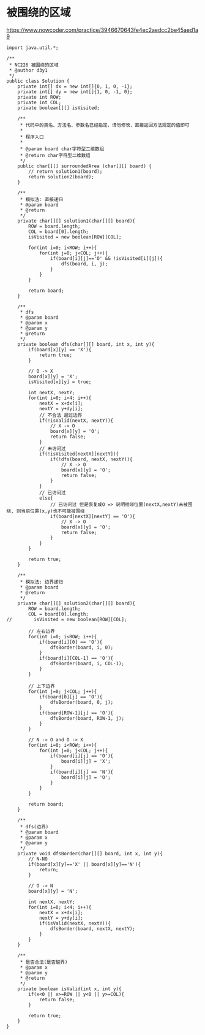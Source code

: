 # 被围绕的区域
https://www.nowcoder.com/practice/3946670643fe4ec2aedcc2be45aed1a9

    import java.util.*;
    
    /**
     * NC226 被围绕的区域
     * @author d3y1
     */
    public class Solution {
        private int[] dx = new int[]{0, 1, 0, -1};
        private int[] dy = new int[]{1, 0, -1, 0};
        private int ROW;
        private int COL;
        private boolean[][] isVisited;
    
        /**
         * 代码中的类名、方法名、参数名已经指定，请勿修改，直接返回方法规定的值即可
         *
         * 程序入口
         *
         * @param board char字符型二维数组
         * @return char字符型二维数组
         */
        public char[][] surroundedArea (char[][] board) {
            // return solution1(board);
            return solution2(board);
        }
    
        /**
         * 模拟法: 直接递归
         * @param board
         * @return
         */
        private char[][] solution1(char[][] board){
            ROW = board.length;
            COL = board[0].length;
            isVisited = new boolean[ROW][COL];
    
            for(int i=0; i<ROW; i++){
                for(int j=0; j<COL; j++){
                    if(board[i][j]=='O' && !isVisited[i][j]){
                        dfs(board, i, j);
                    }
                }
            }
    
            return board;
        }
    
        /**
         * dfs
         * @param board
         * @param x
         * @param y
         * @return
         */
        private boolean dfs(char[][] board, int x, int y){
            if(board[x][y] == 'X'){
                return true;
            }
    
            // O -> X
            board[x][y] = 'X';
            isVisited[x][y] = true;
    
            int nextX, nextY;
            for(int i=0; i<4; i++){
                nextX = x+dx[i];
                nextY = y+dy[i];
                // 不合法 超过边界
                if(!isValid(nextX, nextY)){
                    // X -> O
                    board[x][y] = 'O';
                    return false;
                }
                // 未访问过
                if(!isVisited[nextX][nextY]){
                    if(!dfs(board, nextX, nextY)){
                        // X -> O
                        board[x][y] = 'O';
                        return false;
                    }
                }
                // 已访问过
                else{
                    // 已访问过 但是恢复成O => 说明相邻位置(nextX,nextY)未被围绕, 则当前位置(x,y)也不可能被围绕
                    if(board[nextX][nextY] == 'O'){
                        // X -> O
                        board[x][y] = 'O';
                        return false;
                    }
                }
            }
    
            return true;
        }
    
        /**
         * 模拟法: 边界递归
         * @param board
         * @return
         */
        private char[][] solution2(char[][] board){
            ROW = board.length;
            COL = board[0].length;
    //        isVisited = new boolean[ROW][COL];
    
            // 左右边界
            for(int i=0; i<ROW; i++){
                if(board[i][0] == 'O'){
                    dfsBorder(board, i, 0);
                }
                if(board[i][COL-1] == 'O'){
                    dfsBorder(board, i, COL-1);
                }
            }
    
            // 上下边界
            for(int j=0; j<COL; j++){
                if(board[0][j] == 'O'){
                    dfsBorder(board, 0, j);
                }
                if(board[ROW-1][j] == 'O'){
                    dfsBorder(board, ROW-1, j);
                }
            }
    
            // N -> O and O -> X
            for(int i=0; i<ROW; i++){
                for(int j=0; j<COL; j++){
                    if(board[i][j] == 'O'){
                        board[i][j] = 'X';
                    }
                    if(board[i][j] == 'N'){
                        board[i][j] = 'O';
                    }
                }
            }
    
            return board;
        }
    
        /**
         * dfs(边界)
         * @param board
         * @param x
         * @param y
         */
        private void dfsBorder(char[][] board, int x, int y){
            // N-NO
            if(board[x][y]=='X' || board[x][y]=='N'){
                return;
            }
    
            // O -> N
            board[x][y] = 'N';
    
            int nextX, nextY;
            for(int i=0; i<4; i++){
                nextX = x+dx[i];
                nextY = y+dy[i];
                if(isValid(nextX, nextY)){
                    dfsBorder(board, nextX, nextY);
                }
            }
        }
    
        /**
         * 是否合法(是否越界)
         * @param x
         * @param y
         * @return
         */
        private boolean isValid(int x, int y){
            if(x<0 || x>=ROW || y<0 || y>=COL){
                return false;
            }
    
            return true;
        }
    }
    


